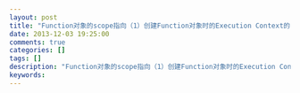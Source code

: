 ```yaml
---
layout: post
title: "Function对象的scope指向（1）创建Function对象时的Execution Context的scope chain（2）全局对象:new Function"
date: 2013-12-03 19:25:00 
comments: true
categories: []
tags: []
description: "Function对象的scope指向（1）创建Function对象时的Execution Context的scope chain（2）全局对象:new Function"
keywords: 
---
```





